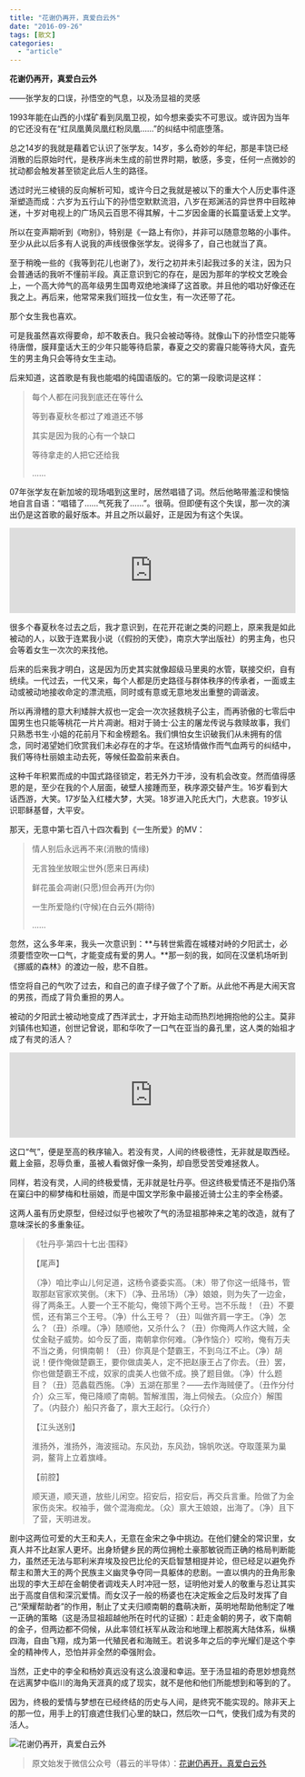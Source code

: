 ```yaml
---
title: "花谢仍再开，真爱白云外"
date: "2016-09-26"
tags: [散文]
categories: 
  - "article"
---
```


**花谢仍再开，真爱白云外**

——张学友的口误，孙悟空的气息，以及汤显祖的灵感

1993年能在山西的小煤矿看到凤凰卫视，如今想来委实不可思议。或许因为当年的它还没有在“红凤凰黄凤凰红粉凤凰……”的纠结中彻底堕落。

总之14岁的我就是藉着它认识了张学友。14岁，多么奇妙的年纪，那是丰饶已经消散的后原始时代，是秩序尚未生成的前世界时期，敏感，多变，任何一点微妙的扰动都会触发甚至锁定此后人生的路径。

透过时光三棱镜的反向解析可知，或许今日之我就是被以下的重大个人历史事件逐渐塑造而成：六岁为五行山下的孙悟空默默流泪，八岁在郑渊洁的异世界中目眩神迷，十岁对电视上的广场风云百思不得其解，十二岁因金庸的长篇童话爱上文学。

所以在变声期听到《吻别》，特别是《一路上有你》，并非可以随意忽略的小事件。至少从此以后多有人说我的声线很像张学友。说得多了，自己也就当了真。

至于稍晚一些的《我等到花儿也谢了》，发行之初并未引起我过多的关注，因为只会普通话的我听不懂前半段。真正意识到它的存在，是因为那年的学校文艺晚会上，一个高大帅气的高年级男生国粤双绝地演绎了这首歌。并且他的唱功好像还在我之上。再后来，他常常来我们班找一位女生，有一次还带了花。

那个女生我也喜欢。

可是我虽然喜欢得要命，却不敢表白。我只会被动等待。就像山下的孙悟空只能等待唐僧，膜拜童话大王的少年只能等待启蒙，春夏之交的雾霾只能等待大风，査先生的男主角只会等待女生主动。

后来知道，这首歌是有我也能唱的纯国语版的。它的第一段歌词是这样：

> 每个人都在问我到底还在等什么
> 
> 等到春夏秋冬都过了难道还不够
> 
> 其实是因为我的心有一个缺口
> 
> 等待拿走的人把它还给我
> 
> ……

07年张学友在新加坡的现场唱到这里时，居然唱错了词。然后他略带羞涩和懊恼地自言自语：“唱错了……气死我了……”。很萌。但即便有这个失误，那一次的演出仍是这首歌的最好版本。并且之所以最好，正是因为有这个失误。

  

<iframe class="bp-iframe" width="100%" src="https://v.qq.com/iframe/preview.html?vid=i031907bpld&amp;&amp;&amp;auto=0" frameborder="0" allowfullscreen="true"></iframe>

  

  

很多个春夏秋冬过去之后，我才意识到，在花开花谢之类的问题上，原来我是如此被动的人，以致于连累我小说（《假扮的天使》，南京大学出版社）的男主角，也只会等着女生一次次的来找他。  

后来的后来我才明白，这是因为历史其实就像超级马里奥的水管，联接交织，自有统续。一代过去，一代又来，每个人都是历史路径与群体秩序的传承者，一面或主动或被动地接收命定的漂流瓶，同时或有意或无意地发出重整的调谐波。

所以再滑稽的意大利矮胖大叔也一定会一次次拯救桃子公主，而再骄傲的七零后中国男生也只能等桃花一片片凋谢。相对于骑士·公主的屠龙传说与救赎故事，我们只熟悉书生·小姐的花前月下和金榜题名。我们惧怕女生识破我们从未拥有的信念，同时渴望她们欣赏我们未必存在的才华。在这矫情做作而气血两亏的纠结中，我们等待杜丽娘主动去死，等候任盈盈前来表白。

这种千年积累而成的中国式路径锁定，若无外力干涉，没有机会改变。然而值得感恩的是，至少在我的个人层面，破壁人接踵而至，秩序源交替产生。16岁看到大话西游，大笑。17岁坠入红楼大梦，大哭。18岁进入陀氏大门，大悲哀。19岁认识耶稣基督，大平安。

那天，无意中第七百八十四次看到《一生所爱》的MV：

> 情人别后永远再不来(消散的情缘)
> 
> 无言独坐放眼尘世外(愿来日再续)
> 
> 鲜花虽会凋谢(只愿)但会再开(为你)
> 
> 一生所爱隐约(守候)在白云外(期待)
> 
> ……

忽然，这么多年来，我头一次意识到：**与转世紫霞在城楼对峙的夕阳武士，必须要悟空吹一口气，才能变成有爱的男人。**那一刻的我，如同在汉堡机场听到《挪威的森林》的渡边一般，悲不自胜。

悟空将自己的气吹了过去，和自己的直子绿子做了个了断。从此他不再是大闹天宫的男孩，而成了背负重担的男人。

  

被动的夕阳武士被动地变成了西洋武士，才开始主动而热烈地拥抱他的公主。莫非刘镇伟也知道，创世记曾说，耶和华吹了一口气在亚当的鼻孔里，这人类的始祖才成了有灵的活人？

<iframe class="bp-iframe" width="100%" src="https://v.qq.com/iframe/preview.html?vid=c0021b6r3cl&amp;&amp;&amp;auto=0" frameborder="0" allowfullscreen="true"></iframe>

  


这口“气”，便是至高的秩序输入。若没有灵，人间的终极德性，无非就是取西经。戴上金箍，忍辱负重，虽被人看做好像一条狗，却自愿受苦受难拯救人。

同样，若没有灵，人间的终极爱情，无非就是牡丹亭。但这终极爱情还不是指仍落在窠臼中的柳梦梅和杜丽娘，而是中国文学形象中最接近骑士公主的李全杨婆。 



这两人虽有历史原型，但经过似乎也被吹了气的汤显祖那神来之笔的改造，就有了意味深长的多重象征。

  

> 《牡丹亭·第四十七出·围释》
> 
>   
> 
> 【尾声】
> 
> （净）咱比李山儿何足道，这杨令婆委实高。（末）带了你这一纸降书，管取那赵官家欢笑倒。（末下）（净、丑吊场）（净）娘娘，则为失了一边金，得了两条王。人要一个王不能勾，俺领下两个王号。岂不乐哉！（丑）不要慌，还有第三个王号。（净）什么王号？（丑）叫做齐肩一字王。（净）怎么？（丑）杀哩。（净）随顺他，又杀什么？（丑）你俺两人作这大贼，全仗金鞑子威势。如今反了面，南朝拿你何难。（净作恼介）哎哟，俺有万夫不当之勇，何惧南朝！（丑）你真是个楚霸王，不到乌江不止。（净）胡说！便作俺做楚霸王，要你做虞美人，定不把赵康王占了你去。（丑）罢，你也做楚霸王不成，奴家的虞美人也做不成。换了题目做。（净）什么题目？（丑）范蠡载西施。（净）五湖在那里？——去作海贼便了。（丑作分付介）众三军，俺已降顺了南朝。暂解淮围，海上伺候去。（众应介）解围了。（内鼓介）船只齐备了，禀大王起行。（众行介）
> 
> 【江头送别】
> 
> 淮扬外，淮扬外，海波摇动。东风劲，东风劲，锦帆吹送。夺取蓬莱为巢洞，鳌背上立着旗峰。
> 
> 【前腔】
> 
> 顺天道，顺天道，放些儿闲空。招安后，招安后，再交兵言重。险做了为金家伤炎宋。权袖手，做个混海痴龙。（众）禀大王娘娘，出海了。（净）且下了营，天明进发。

   

剧中这两位可爱的大王和夫人，无意在金宋之争中挑边。在他们健全的常识里，女真人并不比赵家人更坏。出身矫健乡民的两位拥枪土豪那敏锐而正确的格局判断能力，虽然还无法与耶利米弃埃及投巴比伦的天启智慧相提并论，但已经足以避免乔帮主和萧大王的两个民族主义幽灵争夺同一具躯体的悲剧。一直以惧内的丑角形象出现的李大王却在金朝使者调戏夫人时冲冠一怒，证明他对爱人的敬重与忍让其实出于高度自信和深沉爱情。而女汉子一般的杨婆也在决定叛金之后及时发挥了自己“荣耀帮助者”的作用，制止了丈夫归顺南朝的蠢萌决断，英明地帮助他制定了唯一正确的策略（这是汤显祖超越他所在时代的证据）：赶走金朝的男子，收下南朝的金子，但两边都不伺候，从此率领红袄军从政治和地理上都脱离大陆体系，纵横四海，自由飞翔，成为第一代殖民者和海贼王。若说多年之后的李光耀们是这个李全的精神传人，恐怕并非全然的牵强附会。

当然，正史中的李全和杨妙真远没有这么浪漫和幸运。至于汤显祖的奇思妙想竟然在远离梦中临川的海角天涯真的成了现实，就不是他和他们所能想到和等到的了。

因为，终极的爱情与梦想在已经终结的历史与人间，是终究不能实现的。除非天上的那一位，用手上的钉痕遮住我们心里的缺口，然后吹一口气，使我们成为有灵的活人。

  

![花谢仍再开，真爱白云外](images/beepress2-1572665507.png "花谢仍再开，真爱白云外")



> 原文始发于微信公众号（暮云的半导体）：[花谢仍再开，真爱白云外](http://mp.weixin.qq.com/s?__biz=MzAxMzcyMDY4Ng==&mid=2652605117&idx=1&sn=9f704e80a7dcc65f2bd9cd431ba3dfdf&chksm=807167bcb706eeaa8ba480fb097070dbe9ebfcb7201a7ba01414cf6453446b3cbbcf4acd2d75&scene=27#wechat_redirect)
